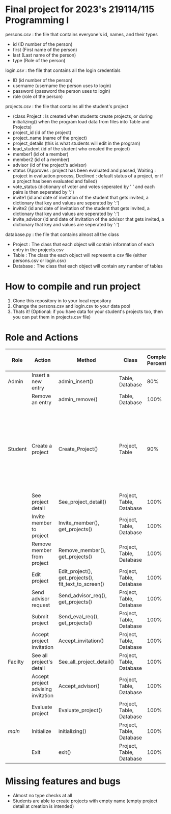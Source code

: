 # Final project for 2023's 219114/115 Programming I

persons.csv : the file that contains everyone's id, names, and their types
- id (ID number of the person)
- first (First name of the person)
- last (Last name of the person)
- type (Role of the person)
  
login.csv : the file that contains all the login credentials
- ID (id number of the person)
- username (username the person uses to login)
- password (password the person uses to login)
- role (role of the person)

projects.csv : the file that contains all the student's project
- (class Project : Is created when students create projects, or during initializing() when the program load data from files into Table and Projects)
- project_id (id of the project)
- project_name (name of the project)
- project_details (this is what students will edit in the program)
- lead_student (id of the student who created the project)
- member1 (id of a member)
- member2 (id of a member)
- advisor (id of the project's advisor)
- status (Approves : project has been evaluated and passed, Waiting : project in evaluation process, Declined : default status of a project, or if a project has been evaluated and failed)
- vote_status (dictionary of voter and votes seperated by ' ' and each pairs is then seperated by ':')
- invite1 (id and date of invitation of the student that gets invited, a dictionary that key and values are seperated by ':')
- invite2 (id and date of invitation of the student that gets invited, a dictionary that key and values are seperated by ':')
- invite_advisor (id and date of invitation of the advisor that gets invited, a dictionary that key and values are seperated by ':')

database.py : the file that contains almost all the class
- Project : The class that each object will contain information of each entry in the projects.csv
- Table : The class the each object will represent a csv file (either persons.csv or login.csv)
- Database : The class that each object will contain any number of tables


# How to compile and run project
1. Clone this repository in to your local repository
2. Change the persons.csv and login.csv to your data pool
3. Thats it! (Optional: if you have data for your student's projects too, then you can put them in projects.csv file)


  
# Role and Actions

| Role    | Action                     | Method               | Class                    | Completion Percentage | Missing features/ Bugs|
|---------|----------------------------|----------------------|--------------------------|-----------------------|-----------------------|
| Admin   | Insert a new entry         | admin_insert()       | Table, Database          | 80% | No type check for any table|
|         | Remove an entry            | admin_remove()       | Table, Database          | 100% | |
| Student | Create a project           | Create_Project()     | Project, Table           | 90% | You can create projects with blank names, There are no checks for projects with same id |
|         | See project detail         | See_project_detail() | Project, Table, Database | 100% | |
|         | Invite member to project   | Invite_member(), get_projects()  | Project, Table, Database | 100% | |
|         | Remove member from project | Remove_member(), get_projects()      | Project, Table, Database | 100% | |
|         | Edit project               | Edit_project(), get_projects(), fit_text_to_screen()      | Project, Table, Database | 100% | |
|         | Send advisor request       | Send_advisor_req(), get_projects()   | Project, Table, Database | 100% | |
|         | Submit project             | Send_eval_req(), get_projects()      | Project, Table, Database | 100% | |
|         | Accept project invitation  | Accept_invitation()  | Project, Table, Database | 100% | |
| Facilty | See all project's detail           | See_all_project_detail() | Project, Table, Database | 100% | |
|         | Accept project advising invitation | Accept_advisor()         | Project, Table, Database | 100% | |
|         | Evaluate project                   | Evaluate_project()       | Project, Table, Database | 100% | |
| _main_  | Initialize                         | initializing()           | Project, Table, Database | 100% | |
|         | Exit                               | exit()       | Project, Table, Database | 100% | |


# Missing features and bugs
- Almost no type checks at all
- Students are able to create projects with empty name (empty project detail at creation is intended)

